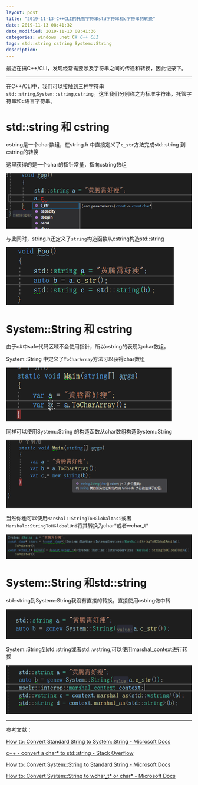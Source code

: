 ```yaml
---
layout: post
title: "2019-11-13-C++CLI的托管字符串std字符串和c字符串的转换"
date: 2019-11-13 08:41:32
date_modified: 2019-11-13 08:41:36
categories: windows .net C# C++ CLI
tags: std::string cstring System::String 
description:
---
```


最近在搞C++/CLI，发现经常需要涉及字符串之间的传递和转换，因此记录下。

-----

在C++/CLI中，我们可以接触到三种字符串`std::string`,`System::string`,`cstring`。这里我们分别称之为标准字符串，托管字符串和c语言字符串。

# std::string 和 cstring

cstring是一个char数组，在string.h 中直接定义了`c_str`方法完成std::string 到 cstring的转换

这里获得的是一个char的指针常量，指向cstring数组

![image-20191113085039110](../media/image-20191113085039110.png)

与此同时，string.h还定义了`string`构造函数从cstring构造std::string

![image-20191113085405293](../media/image-20191113085405293.png)

# System::String 和 cstring

由于c#中safe代码区域不会使用指针，所以cstring的表现为char数组。

System::String 中定义了`ToCharArray`方法可以获得char数组

![image-20191113085828560](../media/image-20191113085828560.png)

同样可以使用System::String 的构造函数从char数组构造System::String

![image-20191113090850730](../media/image-20191113090850730.png)

当然你也可以使用`Marshal::StringToHGlobalAnsi`或者`Marshal::StringToHGlobalUni`将其转换为char\*或者wchar_t\*

![image-20191113091620246](../media/image-20191113091620246.png)

# System::String 和std::string

std::string到System::String我没有直接的转换，直接使用cstring做中转

![image-20191113092240396](../media/image-20191113092240396.png)

System::String到std::string或者std::wstring,可以使用marshal_context进行转换

![image-20191113092444134](../media/image-20191113092444134.png)

---

参考文献：

[How to: Convert Standard String to System::String - Microsoft Docs](https://docs.microsoft.com/en-us/cpp/dotnet/how-to-convert-standard-string-to-system-string?view=vs-2019)

[c++ - convert a char* to std::string - Stack Overflow](https://stackoverflow.com/questions/1195675/convert-a-char-to-stdstring)

[How to: Convert System::String to Standard String - Microsoft Docs](https://docs.microsoft.com/en-us/cpp/dotnet/how-to-convert-system-string-to-standard-string?view=vs-2019)

[How to: Convert System::String to wchar_t* or char* - Microsoft Docs](https://docs.microsoft.com/en-us/cpp/dotnet/how-to-convert-system-string-to-wchar-t-star-or-char-star?view=vs-2019)